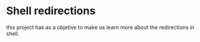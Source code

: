 # Shell redirections
this project has as a objetive to make us learn more about the redirections in shell.

